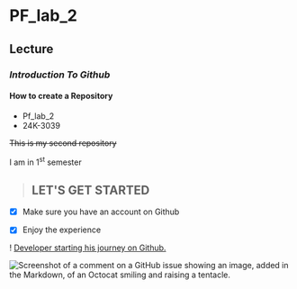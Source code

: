 # PF_lab_2
## **Lecture**
### ***Introduction To Github***
#### How to create a Repository
* Pf_lab_2
* 24K-3039
  
~~This is my second repository~~

I am in 1<sup>st</sup> semester
> ## LET'S GET STARTED
- [x] Make sure you have an account on Github
    
- [x] Enjoy the experience

! [Developer starting his journey on Github.](https://img.freepik.com/free-photo/view-3d-man-using-laptop_23-2150709796.jpg?size=626&ext=jpg)

![Screenshot of a comment on a GitHub issue showing an 
image, added in the Markdown, of an Octocat smiling and 
raising a 
tentacle.](https://myoctocat.com/assets/images/baseoctocat.svg)
